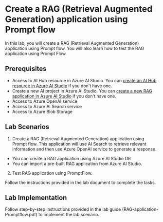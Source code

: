 # Create a RAG (Retrieval Augmented Generation) application using Prompt flow
 In this lab, you will create a RAG (Retrieval Augmented Generation) application using Prompt flow. You will also learn how to test the RAG application using Prompt Flow.

 ## Prerequisites
 - Access to AI Hub resource in Azure AI Studio. You can [create an AI Hub resource in Azure AI Studio](https://learn.microsoft.com/en-us/azure/ai-studio/how-to/create-azure-ai-resource#create-an-azure-ai-hub-resource-in-ai-studio) if you don't have one.
 - Create a new AI project in Azure AI Studio. You can [create a new RAG application in Azure AI Studio](https://learn.microsoft.com/en-us/azure/ai-studio/how-to/create-rag-application) if you don't have one.
 - Access to Azure OpenAI service
 - Access to Azure AI Search service
 - Access to Azure Blob Storage

 ## Lab Scenarios
 1. Create a RAG (Retrieval Augmented Generation) application using Prompt flow. This application will use AI Search to retrieve relevant information and then use Azure OpenAI service to generate a response.
 - You can create a RAG application using Azure AI Studio OR
 - You can import a pre-built RAG application from Azure AI Studio.

 2. Test RAG application using PromptFlow.

 Follow the instructions provided in the lab document to complete the tasks.

## Lab Implementation
Follow step-by-step instructions provided in the lab guide (RAG-application-Promptflow.pdf) to implement the lab scenario.